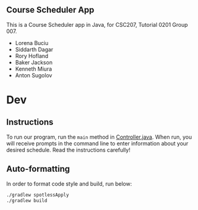 ## Course Scheduler App

This is a Course Scheduler app in Java, for CSC207, Tutorial 0201 Group 007.
- Lorena Buciu
- Siddarth Dagar
- Rory Hofland
- Baker Jackson
- Kenneth Miura
- Anton Sugolov

# Dev
## Instructions
To run our program, run the `main` method in [Controller.java](src/main/java/controllers/Controller.java). When run, you will receive prompts in the command line to enter information about your desired schedule. Read the instructions carefully!

## Auto-formatting
In order to format code style and build, run below:
```bash
./gradlew spotlessApply
./gradlew build
```
